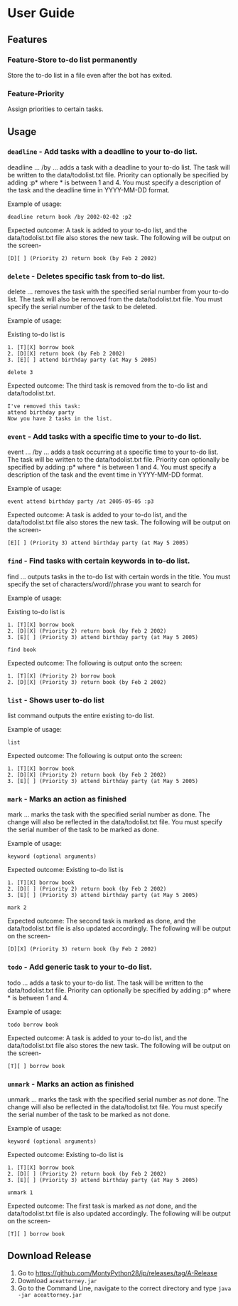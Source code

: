 # User Guide

## Features 

### Feature-Store to-do list permanently

Store the to-do list in a file even after the bot has exited.

### Feature-Priority

Assign priorities to certain tasks.

## Usage

### `deadline` - Add tasks with a deadline to your to-do list.

deadline ... /by ... adds a task with a deadline to your to-do list.
The task will be written to the data/todolist.txt file.
Priority can optionally be specified by adding :p* where * is between 1 and 4.
You must specify a description of the task and the deadline time in YYYY-MM-DD format.

Example of usage: 

`deadline return book /by 2002-02-02 :p2`

Expected outcome: 
A task is added to your to-do list, and the data/todolist.txt file also stores the new task.
The following will be output on the screen-
```
[D][ ] (Priority 2) return book (by Feb 2 2002)
```

### `delete` - Deletes specific task from to-do list.

delete ... removes the task with the specified serial number from your to-do list.
The task will also be removed from the data/todolist.txt file.
You must specify the serial number of the task to be deleted.

Example of usage:

Existing to-do list is
```
1. [T][X] borrow book
2. [D][X] return book (by Feb 2 2002)
3. [E][ ] attend birthday party (at May 5 2005)
```
`delete 3`

Expected outcome:
The third task is removed from the to-do list and data/todolist.txt.
```
I've removed this task:
attend birthday party
Now you have 2 tasks in the list.
```

### `event` - Add tasks with a specific time to your to-do list.

event ... /by ... adds a task occurring at a specific time to your to-do list.
The task will be written to the data/todolist.txt file.
Priority can optionally be specified by adding :p* where * is between 1 and 4.
You must specify a description of the task and the event time in YYYY-MM-DD format.

Example of usage:

`event attend birthday party /at 2005-05-05 :p3`

Expected outcome:
A task is added to your to-do list, and the data/todolist.txt file also stores the new task.
The following will be output on the screen-
```
[E][ ] (Priority 3) attend birthday party (at May 5 2005)
```

### `find` - Find tasks with certain keywords in to-do list.

find ... outputs tasks in the to-do list with certain words in the title.
You must specify the set of characters/word//phrase you want to search for

Example of usage:

Existing to-do list is
```
1. [T][X] borrow book
2. [D][X] (Priority 2) return book (by Feb 2 2002)
3. [E][ ] (Priority 3) attend birthday party (at May 5 2005)
```
`find book`

Expected outcome:
The following is output onto the screen:
```
1. [T][X] (Priority 2) borrow book
2. [D][X] (Priority 3) return book (by Feb 2 2002)
```

### `list` - Shows user to-do list

list command outputs the entire existing to-do list.

Example of usage:

`list`

Expected outcome:
The following is output onto the screen:
```
1. [T][X] borrow book
2. [D][X] (Priority 2) return book (by Feb 2 2002)
3. [E][ ] (Priority 3) attend birthday party (at May 5 2005)
```

### `mark` - Marks an action as finished

mark ... marks the task with the specified serial number as done.
The change will also be reflected in the data/todolist.txt file.
You must specify the serial number of the task to be marked as done.

Example of usage:

`keyword (optional arguments)`

Expected outcome:
Existing to-do list is
```
1. [T][X] borrow book
2. [D][ ] (Priority 2) return book (by Feb 2 2002)
3. [E][ ] (Priority 3) attend birthday party (at May 5 2005)
```
`mark 2`

Expected outcome:
The second task is marked as done, and the data/todolist.txt file is also updated accordingly.
The following will be output on the screen-
```
[D][X] (Priority 3) return book (by Feb 2 2002)
```

### `todo` - Add generic task to your to-do list.

todo ... adds a task to your to-do list.
The task will be written to the data/todolist.txt file.
Priority can optionally be specified by adding :p* where * is between 1 and 4.

Example of usage:

`todo borrow book`

Expected outcome:
A task is added to your to-do list, and the data/todolist.txt file also stores the new task.
The following will be output on the screen-
```
[T][ ] borrow book
```

### `unmark` - Marks an action as finished

unmark ... marks the task with the specified serial number as *not* done.
The change will also be reflected in the data/todolist.txt file.
You must specify the serial number of the task to be marked as not done.

Example of usage:

`keyword (optional arguments)`

Expected outcome:
Existing to-do list is
```
1. [T][X] borrow book
2. [D][ ] (Priority 2) return book (by Feb 2 2002)
3. [E][ ] (Priority 3) attend birthday party (at May 5 2005)
```
`unmark 1`

Expected outcome:
The first task is marked as *not* done, and the data/todolist.txt file is also updated accordingly.
The following will be output on the screen-
```
[T][ ] borrow book
```

## Download Release

1. Go to https://github.com/MontyPython28/ip/releases/tag/A-Release
2. Download `aceattorney.jar`
3. Go to the Command Line, navigate to the correct directory and type `java -jar aceattorney.jar`